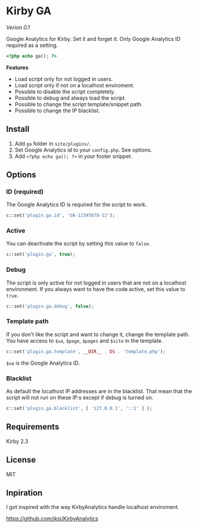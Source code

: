 # Kirby GA

*Verion 0.1*

Google Analytics for Kirby. Set it and forget it. Only Google Analytics ID required as a setting.

```php
<?php echo ga(); ?>
```

**Features**

- Load script only for not logged in users.
- Load script only if not on a localhost enviroment.
- Possible to disable the script completely.
- Possible to debug and always load the script.
- Possible to change the script template/snippet path.
- Possible to change the IP blacklist.

## Install

1. Add `ga` folder in `site/plugins/`.
1. Set Google Analytics id to your `config.php`. See options.
1. Add `<?php echo ga(); ?>` in your footer snippet. 

## Options

### ID (required)

The Google Analytics ID is required for the script to work.

```php
c::set('plugin.ga.id', 'UA-12345678-12');
```

### Active

You can deactivate the script by setting this value to `false`.

```php
c::set('plugin.ga', true);
```

### Debug

The script is only active for not logged in users that are not on a localhost environment. If you always want to have the code active, set this value to `true`.

```php
c::set('plugin.ga.debug', false);
```

### Template path

If you don't like the script and want to change it, change the template path. You have access to `$ua`, `$page`, `$pages` and `$site` in the template.

```php
c::set('plugin.ga.template', __DIR__ . DS . 'template.php');
```

`$ua` is the Google Analytics ID.

### Blacklist

As default the localhost IP addresses are in the blacklist. That mean that the script will not run on these IP:s except if debug is turned on.

```php
c::set('plugin.ga.blacklist', [ '127.0.0.1', '::1' ] );
```

## Requirements

Kirby 2.3

## License

MIT

## Inpiration

I got inspired with the way KirbyAnalytics handle localhost enviroment.

https://github.com/iksi/KirbyAnalytics